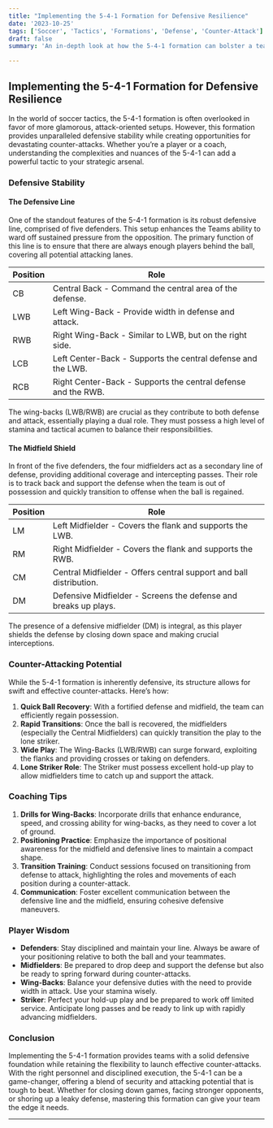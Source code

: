 ```yaml
---
title: "Implementing the 5-4-1 Formation for Defensive Resilience"
date: '2023-10-25'
tags: ['Soccer', 'Tactics', 'Formations', 'Defense', 'Counter-Attack']
draft: false
summary: 'An in-depth look at how the 5-4-1 formation can bolster a teams defensive solidity while offering a platform for quick counter-attacks.'

---
```


## Implementing the 5-4-1 Formation for Defensive Resilience

In the world of soccer tactics, the 5-4-1 formation is often overlooked in favor of more glamorous, attack-oriented setups. However, this formation provides unparalleled defensive stability while creating opportunities for devastating counter-attacks. Whether you’re a player or a coach, understanding the complexities and nuances of the 5-4-1 can add a powerful tactic to your strategic arsenal.

### Defensive Stability

#### The Defensive Line

One of the standout features of the 5-4-1 formation is its robust defensive line, comprised of five defenders. This setup enhances the Teams ability to ward off sustained pressure from the opposition. The primary function of this line is to ensure that there are always enough players behind the ball, covering all potential attacking lanes.

| Position | Role                                |
|----------|-------------------------------------|
| CB       | Central Back - Command the central area of the defense.        |
| LWB      | Left Wing-Back - Provide width in defense and attack.          |
| RWB      | Right Wing-Back - Similar to LWB, but on the right side.       |
| LCB      | Left Center-Back - Supports the central defense and the LWB.   |
| RCB      | Right Center-Back - Supports the central defense and the RWB.  |

The wing-backs (LWB/RWB) are crucial as they contribute to both defense and attack, essentially playing a dual role. They must possess a high level of stamina and tactical acumen to balance their responsibilities.

#### The Midfield Shield

In front of the five defenders, the four midfielders act as a secondary line of defense, providing additional coverage and intercepting passes. Their role is to track back and support the defense when the team is out of possession and quickly transition to offense when the ball is regained.

| Position | Role                                |
|----------|-------------------------------------|
| LM       | Left Midfielder - Covers the flank and supports the LWB.       |
| RM       | Right Midfielder - Covers the flank and supports the RWB.      |
| CM       | Central Midfielder - Offers central support and ball distribution.  |
| DM       | Defensive Midfielder - Screens the defense and breaks up plays. |

The presence of a defensive midfielder (DM) is integral, as this player shields the defense by closing down space and making crucial interceptions.

### Counter-Attacking Potential

While the 5-4-1 formation is inherently defensive, its structure allows for swift and effective counter-attacks. Here’s how:

1. **Quick Ball Recovery**: With a fortified defense and midfield, the team can efficiently regain possession.
2. **Rapid Transitions**: Once the ball is recovered, the midfielders (especially the Central Midfielders) can quickly transition the play to the lone striker.
3. **Wide Play**: The Wing-Backs (LWB/RWB) can surge forward, exploiting the flanks and providing crosses or taking on defenders.
4. **Lone Striker Role**: The Striker must possess excellent hold-up play to allow midfielders time to catch up and support the attack.

### Coaching Tips

1. **Drills for Wing-Backs**: Incorporate drills that enhance endurance, speed, and crossing ability for wing-backs, as they need to cover a lot of ground.
2. **Positioning Practice**: Emphasize the importance of positional awareness for the midfield and defensive lines to maintain a compact shape.
3. **Transition Training**: Conduct sessions focused on transitioning from defense to attack, highlighting the roles and movements of each position during a counter-attack.
4. **Communication**: Foster excellent communication between the defensive line and the midfield, ensuring cohesive defensive maneuvers.

### Player Wisdom

- **Defenders**: Stay disciplined and maintain your line. Always be aware of your positioning relative to both the ball and your teammates.
- **Midfielders**: Be prepared to drop deep and support the defense but also be ready to spring forward during counter-attacks.
- **Wing-Backs**: Balance your defensive duties with the need to provide width in attack. Use your stamina wisely.
- **Striker**: Perfect your hold-up play and be prepared to work off limited service. Anticipate long passes and be ready to link up with rapidly advancing midfielders.

### Conclusion

Implementing the 5-4-1 formation provides teams with a solid defensive foundation while retaining the flexibility to launch effective counter-attacks. With the right personnel and disciplined execution, the 5-4-1 can be a game-changer, offering a blend of security and attacking potential that is tough to beat. Whether for closing down games, facing stronger opponents, or shoring up a leaky defense, mastering this formation can give your team the edge it needs.

---
